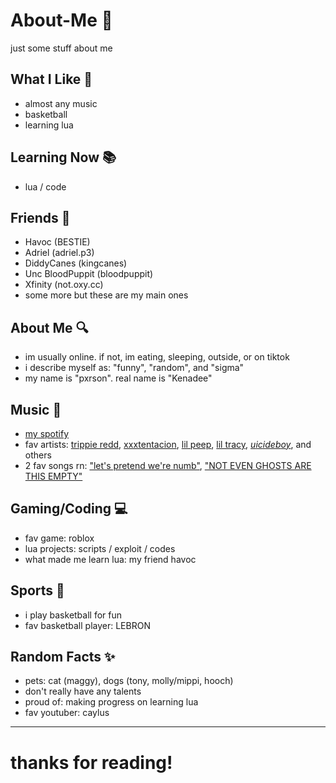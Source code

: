 # About-Me 👋

just some stuff about me

## What I Like 💭
- almost any music
- basketball
- learning lua

## Learning Now 📚
- lua / code

## Friends 👥
- Havoc (BESTIE)
- Adriel (adriel.p3)
- DiddyCanes (kingcanes)
- Unc BloodPuppit (bloodpuppit)
- Xfinity (not.oxy.cc)
- some more but these are my main ones

## About Me 🔍
- im usually online. if not, im eating, sleeping, outside, or on tiktok
- i describe myself as: "funny", "random", and "sigma"
- my name is "pxrson". real name is "Kenadee"

## Music 🎵
- [my spotify](https://open.spotify.com/user/31semjzsclnnsulnm44bvzyeokcu?si=8e9fd303e7844bb4)
- fav artists: [trippie redd](https://open.spotify.com/artist/6Xgp2XMz1fhVYe7i6yNAax?si=tbJeVHO4S9iqrnMLil4aJw), [xxxtentacion](https://open.spotify.com/artist/15UsOTVnJzReFVN1VCnxy4?si=Xn5PzQQiSzShIK2LhRCCqw), [lil peep](https://open.spotify.com/artist/2kCcBybjl3SAtIcwdWpUe3?si=PGMxzpR1TLO_oqfklw2smQ), [lil tracy](https://open.spotify.com/artist/5g63iWaMJ2UrkZMkCC8dMi?si=DenM1om_TiyFIec-FJCkJw), [$uicideboy$](https://open.spotify.com/artist/1VPmR4DJC1PlOtd0IADAO0?si=H69e54wmRmajA7x5ae1vzg), and others
- 2 fav songs rn: ["let's pretend we're numb"](https://open.spotify.com/track/4VOLwHXIrB5zktV7prPeOW?si=5f1f36bf5a6748bb), ["NOT EVEN GHOSTS ARE THIS EMPTY"](https://open.spotify.com/track/7rzNKooM3JrKVT40fR22HI?si=56f6a9fec3754ef0)

## Gaming/Coding 💻
- fav game: roblox
- lua projects: scripts / exploit / codes
- what made me learn lua: my friend havoc

## Sports 🏀
- i play basketball for fun
- fav basketball player: LEBRON

## Random Facts ✨
- pets: cat (maggy), dogs (tony, molly/mippi, hooch)
- don't really have any talents
- proud of: making progress on learning lua
- fav youtuber: caylus

---

# thanks for reading!
